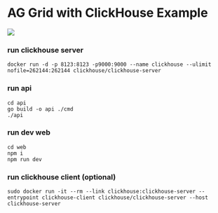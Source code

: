 # AG Grid with ClickHouse Example

![](https://github.com/cyberb/aggrid-clickhouse-example/releases/download/demo/demo.gif)

### run clickhouse server

```
docker run -d -p 8123:8123 -p9000:9000 --name clickhouse --ulimit nofile=262144:262144 clickhouse/clickhouse-server
```

### run api

```
cd api
go build -o api ./cmd
./api
```

### run dev web
```
cd web
npm i
npm run dev
```

### run clickhouse client (optional)

```
sudo docker run -it --rm --link clickhouse:clickhouse-server --entrypoint clickhouse-client clickhouse/clickhouse-server --host clickhouse-server
```